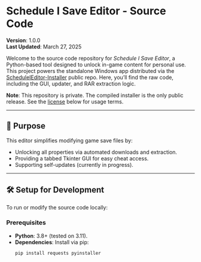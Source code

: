# Schedule I Save Editor - Source Code

**Version**: 1.0.0  
**Last Updated**: March 27, 2025  

Welcome to the source code repository for *Schedule I Save Editor*, a Python-based tool designed to unlock in-game content for personal use. This project powers the standalone Windows app distributed via the [ScheduleIEditor-Installer](https://github.com/ItsJohnnyy02/ScheduleIEditor-Installer) public repo. Here, you’ll find the raw code, including the GUI, updater, and RAR extraction logic.

**Note**: This repository is private. The compiled installer is the only public release. See the [license](#license) below for usage terms.

---

## 🎯 Purpose
This editor simplifies modifying game save files by:
- Unlocking all properties via automated downloads and extraction.
- Providing a tabbed Tkinter GUI for easy cheat access.
- Supporting self-updates (currently in progress).

---

## 🛠️ Setup for Development
To run or modify the source code locally:

### Prerequisites
- **Python**: 3.8+ (tested on 3.11).
- **Dependencies**: Install via pip:
  ```bash
  pip install requests pyinstaller
